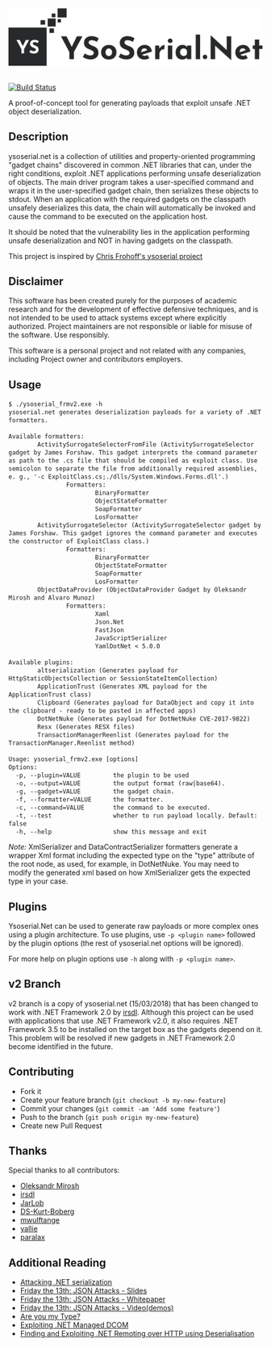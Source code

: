 <div align="center">
  <img src="logo.png" />
</div>

</br>

[![Build Status](https://dev.azure.com/alvaro0284/ysoserial.net/_apis/build/status/pwntester.ysoserial.net?branchName=master)](https://dev.azure.com/alvaro0284/ysoserial.net/_build/latest?definitionId=1&branchName=master)

A proof-of-concept tool for generating payloads that exploit unsafe .NET object deserialization.

## Description
ysoserial.net is a collection of utilities and property-oriented programming "gadget chains" discovered in common .NET libraries that can, under the right conditions, exploit .NET applications performing unsafe deserialization of objects. The main driver program takes a user-specified command and wraps it in the user-specified gadget chain, then serializes these objects to stdout. When an application with the required gadgets on the classpath unsafely deserializes this data, the chain will automatically be invoked and cause the command to be executed on the application host.

It should be noted that the vulnerability lies in the application performing unsafe deserialization and NOT in having gadgets on the classpath.

This project is inspired by [Chris Frohoff's ysoserial project](https://github.com/frohoff/ysoserial)

## Disclaimer 
This software has been created purely for the purposes of academic research and for the development of effective defensive techniques, and is not intended to be used to attack systems except where explicitly authorized. Project maintainers are not responsible or liable for misuse of the software. Use responsibly.

This software is a personal project and not related with any companies, including Project owner and contributors employers.

## Usage
```
$ ./ysoserial_frmv2.exe -h
ysoserial.net generates deserialization payloads for a variety of .NET formatters.

Available formatters:
        ActivitySurrogateSelectorFromFile (ActivitySurrogateSelector gadget by James Forshaw. This gadget interprets the command parameter as path to the .cs file that should be compiled as exploit class. Use semicolon to separate the file from additionally required assemblies, e. g., '-c ExploitClass.cs;./dlls/System.Windows.Forms.dll'.)
                Formatters:
                        BinaryFormatter
                        ObjectStateFormatter
                        SoapFormatter
                        LosFormatter
        ActivitySurrogateSelector (ActivitySurrogateSelector gadget by James Forshaw. This gadget ignores the command parameter and executes the constructor of ExploitClass class.)
                Formatters:
                        BinaryFormatter
                        ObjectStateFormatter
                        SoapFormatter
                        LosFormatter
        ObjectDataProvider (ObjectDataProvider Gadget by Oleksandr Mirosh and Alvaro Munoz)
                Formatters:
                        Xaml
                        Json.Net
                        FastJson
                        JavaScriptSerializer
                        YamlDotNet < 5.0.0

Available plugins:
        altserialization (Generates payload for HttpStaticObjectsCollection or SessionStateItemCollection)
        ApplicationTrust (Generates XML payload for the ApplicationTrust class)
        Clipboard (Generates payload for DataObject and copy it into the clipboard - ready to be pasted in affected apps)
        DotNetNuke (Generates payload for DotNetNuke CVE-2017-9822)
        Resx (Generates RESX files)
        TransactionManagerReenlist (Generates payload for the TransactionManager.Reenlist method)

Usage: ysoserial_frmv2.exe [options]
Options:
  -p, --plugin=VALUE         the plugin to be used
  -o, --output=VALUE         the output format (raw|base64).
  -g, --gadget=VALUE         the gadget chain.
  -f, --formatter=VALUE      the formatter.
  -c, --command=VALUE        the command to be executed.
  -t, --test                 whether to run payload locally. Default: false
  -h, --help                 show this message and exit
```

*Note:* XmlSerializer and DataContractSerializer formatters generate a wrapper Xml format including the expected type on the "type" attribute of the root node, as used, for example, in DotNetNuke. You may need to modify the generated xml based on how XmlSerializer gets the expected type in your case.

## Plugins
Ysoserial.Net can be used to generate raw payloads or more complex ones using a plugin architecture. To use plugins, use `-p <plugin name>` followed by the plugin options (the rest of ysoserial.net options will be ignored). 

For more help on plugin options use `-h` along with `-p <plugin name>`. 

## v2 Branch
v2 branch is a copy of ysoserial.net (15/03/2018) that has been changed to work with .NET Framework 2.0 by [irsdl](https://github.com/irsdl). Although this project can be used with applications that use .NET Framework v2.0, it also requires .NET Framework 3.5 to be installed on the target box as the gadgets depend on it. This problem will be resolved if new gadgets in .NET Framework 2.0 become identified in the future.

## Contributing
- Fork it
- Create your feature branch (`git checkout -b my-new-feature`)
- Commit your changes (`git commit -am 'Add some feature'`)
- Push to the branch (`git push origin my-new-feature`)
- Create new Pull Request

## Thanks
Special thanks to all contributors:
- [Oleksandr Mirosh](https://twitter.com/olekmirosh)
- [irsdl](https://github.com/irsdl)
- [JarLob](https://github.com/JarLob)
- [DS-Kurt-Boberg](https://github.com/DS-Kurt-Boberg)
- [mwulftange](https://github.com/mwulftange)
- [yallie](https://github.com/yallie)
- [paralax](https://github.com/paralax)

## Additional Reading
- [Attacking .NET serialization](https://speakerdeck.com/pwntester/attacking-net-serialization)
- [Friday the 13th: JSON Attacks - Slides](https://www.blackhat.com/docs/us-17/thursday/us-17-Munoz-Friday-The-13th-Json-Attacks.pdf)
- [Friday the 13th: JSON Attacks - Whitepaper](https://www.blackhat.com/docs/us-17/thursday/us-17-Munoz-Friday-The-13th-JSON-Attacks-wp.pdf)
- [Friday the 13th: JSON Attacks - Video(demos)](https://www.youtube.com/watch?v=ZBfBYoK_Wr0)
- [Are you my Type?](https://media.blackhat.com/bh-us-12/Briefings/Forshaw/BH_US_12_Forshaw_Are_You_My_Type_Slides.pdf)
- [Exploiting .NET Managed DCOM](https://googleprojectzero.blogspot.com.es/2017/04/exploiting-net-managed-dcom.html)
- [Finding and Exploiting .NET Remoting over HTTP using Deserialisation](https://www.nccgroup.trust/uk/about-us/newsroom-and-events/blogs/2019/march/finding-and-exploiting-.net-remoting-over-http-using-deserialisation/)
